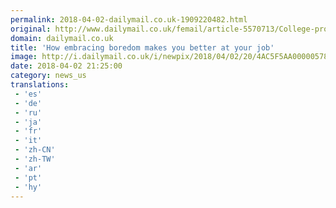 ```yaml
---
permalink: 2018-04-02-dailymail.co.uk-1909220482.html
original: http://www.dailymail.co.uk/femail/article-5570713/College-professor-reveals-embracing-boredom-key-never-staying-late-work.html?ITO=1490&ns_mchannel=rss&ns_campaign=1490
domain: dailymail.co.uk
title: 'How embracing boredom makes you better at your job'
image: http://i.dailymail.co.uk/i/newpix/2018/04/02/20/4AC5F5AA00000578-0-image-a-17_1522698495713.jpg
date: 2018-04-02 21:25:00
category: news_us
translations: 
 - 'es'
 - 'de'
 - 'ru'
 - 'ja'
 - 'fr'
 - 'it'
 - 'zh-CN'
 - 'zh-TW'
 - 'ar'
 - 'pt'
 - 'hy'
---
```


